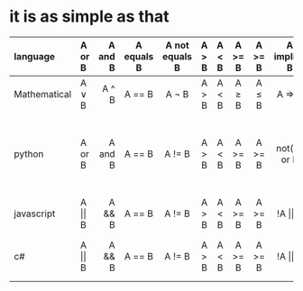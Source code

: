 
# it is as simple as that
| language | A or B | A and B | A equals B | A not equals B | A > B | A < B | A >= B | A >= B |A implies B | either A or B |
| :-- | :-- | ---: | :---: | :---: | :---: | :---: | :---: | :---: | :---: | :---: |
| Mathematical | A ∨ B | A ^ B | A == B | A ¬ B | A > B | A < B | A ≥ B | A ≤ B | A => B | A ⊕ B |
| python | A or B | A and B | A == B | A != B | A > B | A < B | A >= B | A >= B | not(A) or B | ( not(A) and B ) or ( not(B) and A ) |
| javascript | A \|\| B | A && B | A == B | A != B | A > B | A < B | A >= B | A >= B | !A \|\| B | A != B |
| c# | A \|\| B | A && B | A == B | A != B | A > B | A < B | A >= B | A >= B | !A \|\| B | ( !A && B ) \|\| ( !B && A )
